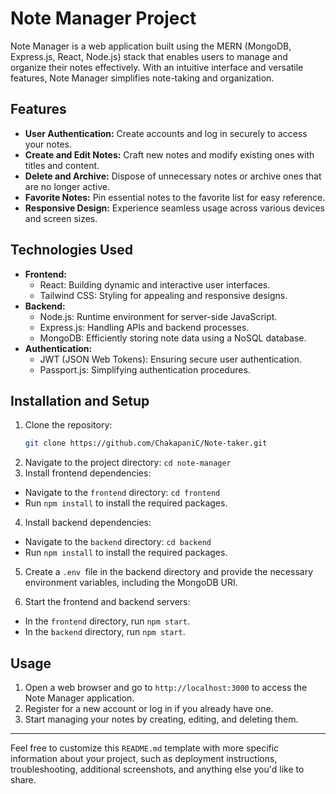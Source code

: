 # Note Manager Project


Note Manager is a web application built using the MERN (MongoDB, Express.js, React, Node.js) stack that enables users to manage and organize their notes effectively. With an intuitive interface and versatile features, Note Manager simplifies note-taking and organization.

## Features

- **User Authentication:** Create accounts and log in securely to access your notes.
- **Create and Edit Notes:** Craft new notes and modify existing ones with titles and content.
- **Delete and Archive:** Dispose of unnecessary notes or archive ones that are no longer active.
- **Favorite Notes:** Pin essential notes to the favorite list for easy reference.
- **Responsive Design:** Experience seamless usage across various devices and screen sizes.

## Technologies Used

- **Frontend:**
  - React: Building dynamic and interactive user interfaces.
  - Tailwind CSS: Styling for appealing and responsive designs.
- **Backend:**
  - Node.js: Runtime environment for server-side JavaScript.
  - Express.js: Handling APIs and backend processes.
  - MongoDB: Efficiently storing note data using a NoSQL database.
- **Authentication:**
  - JWT (JSON Web Tokens): Ensuring secure user authentication.
  - Passport.js: Simplifying authentication procedures.

## Installation and Setup

1. Clone the repository:
   ```bash
   git clone https://github.com/ChakapaniC/Note-taker.git

2. Navigate to the project directory: `cd note-manager`
3. Install frontend dependencies:
* Navigate to the `frontend` directory: `cd frontend`
* Run `npm install` to install the required packages.
4. Install backend dependencies:
* Navigate to the `backend` directory: `cd backend`
* Run `npm install` to install the required packages.
5. Create a `.env `file in the backend directory and provide the necessary environment variables, including the MongoDB URI.

6. Start the frontend and backend servers:
*   In the `frontend` directory, run `npm start`.
*   In the `backend` directory, run `npm start`.

## Usage

1. Open a web browser and go to `http://localhost:3000` to access the Note Manager application.
2. Register for a new account or log in if you already have one.
3. Start managing your notes by creating, editing, and deleting them.

---
Feel free to customize this `README.md` template with more specific information about your project, such as deployment instructions, troubleshooting, additional screenshots, and anything else you'd like to share.
